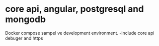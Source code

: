# core api, angular, postgresql and mongodb

Docker compose sampel ve development environment.
-include core api debuger and https